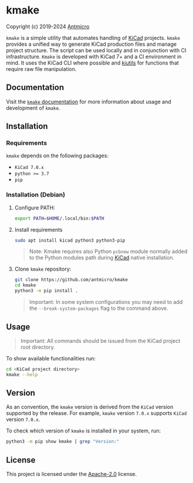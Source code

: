 # kmake

Copyright (c) 2019-2024 [Antmicro](https://www.antmicro.com)

`kmake` is a simple utility that automates handling of [KiCad](https://www.kicad.org/) projects.
`kmake` provides a unified way to generate KiCad production files and manage project structure.
The script can be used locally and in conjunction with CI infrastructure.
`Kmake` is developed with KiCad 7+ and a CI environment in mind.
It uses the KiCad CLI where possible and [kiutils](https://github.com/mvnmgrx/kiutils) for functions that require raw file manipulation.

## Documentation

Visit the [`kmake` documentation](https://antmicro.github.io/kmake/) for more information about usage and development of `kmake`.

## Installation

### Requirements

`kmake` depends on the following packages:

* `KiCad 7.0.x`
* `python >= 3.7`
* `pip`

### Installation (Debian)

1. Configure PATH:

    ```bash
    export PATH=$HOME/.local/bin:$PATH
    ```

2. Install requirements

    ```bash
    sudo apt install kicad python3 python3-pip
    ```

    > Note: Kmake requires also Python `pcbnew` module normally added to the Python modules path during [KiCad](https://www.kicad.org/) native installation.

3. Clone `kmake` repository:

    ```bash
    git clone https://github.com/antmicro/kmake
    cd kmake
    python3 -m pip install .
    ```

    > Important: In some system configurations you may need to add the `--break-system-packages` flag to the command above.

## Usage

> Important: All commands should be issued from the KiCad project root directory.

To show available functionalities run:

```bash
cd <KiCad project directory>
kmake --help
```

## Version

As an convention, the `kmake` version is derived from the `KiCad` version supported by the release.
For example, `kmake` version `7.0.x` supports `KiCad` version `7.0.x`.

To check which version of `kmake` is installed in your system, run:

```bash
python3 -m pip show kmake | grep "Version:"
```

## License

This project is licensed under the [Apache-2.0](LICENSE) license.
